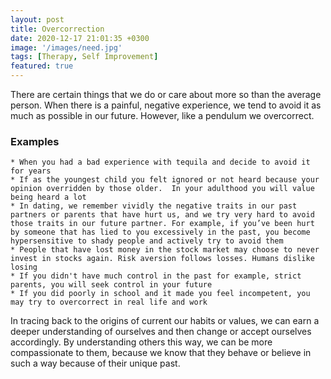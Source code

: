 ```yaml
---
layout: post
title: Overcorrection
date: 2020-12-17 21:01:35 +0300
image: '/images/need.jpg'
tags: [Therapy, Self Improvement]
featured: true
---
```


There are certain things that we do or care about more so than the average person. When there is a painful, negative experience, we tend to avoid it as much as possible in our future. However, like a pendulum we overcorrect.

### Examples

    * When you had a bad experience with tequila and decide to avoid it for years
    * If as the youngest child you felt ignored or not heard because your opinion overridden by those older.  In your adulthood you will value being heard a lot
    * In dating, we remember vividly the negative traits in our past partners or parents that have hurt us, and we try very hard to avoid those traits in our future partner. For example, if you’ve been hurt by someone that has lied to you excessively in the past, you become hypersensitive to shady people and actively try to avoid them
    * People that have lost money in the stock market may choose to never invest in stocks again. Risk aversion follows losses. Humans dislike losing
    * If you didn't have much control in the past for example, strict parents, you will seek control in your future
    * If you did poorly in school and it made you feel incompetent, you may try to overcorrect in real life and work

In tracing back to the origins of current our habits or values, we can earn a deeper understanding of ourselves and then change or accept ourselves accordingly. By understanding others this way, we can be more compassionate to them, because we know that they behave or believe in such a way because of their unique past.
